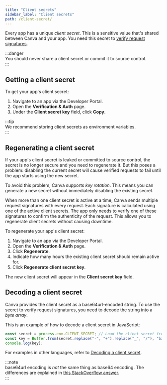 ```yaml
---
title: "Client secrets"
sidebar_label: "Client secrets"
path: /client-secret/
---
```


Every app has a unique _client secret_. This is a sensitive value that's shared between Canva and your app. You need this secret to [verify request signatures](./verify-post-request-signature.md).

:::danger  
 You should never share a client secret or commit it to source control.  
:::

## Getting a client secret

To get your app's client secret:

1.  Navigate to an app via the Developer Portal.
2.  Open the **Verification & Auth** page.
3.  Under the **Client secret key** field, click **Copy**.

:::tip  
 We recommend storing client secrets as environment variables.  
:::

## Regenerating a client secret

If your app's client secret is leaked or committed to source control, the secret is no longer secure and you need to regenerate it. But this poses a problem: disabling the current secret will cause verified requests to fail until the app starts using the new secret.

To avoid this problem, Canva supports _key rotation_. This means you can generate a new secret without immediately disabling the existing secret.

When more than one client secret is active at a time, Canva sends multiple request signatures with every request. Each signature is calculated using one of the active client secrets. The app only needs to verify one of these signatures to confirm the authenticity of the request. This allows you to regenerate client secrets without causing downtime.

To regenerate your app's client secret:

1.  Navigate to an app via the Developer Portal.
2.  Open the **Verification & Auth** page.
3.  Click **Regenerate**.
4.  Indicate how many hours the existing client secret should remain active for.
5.  Click **Regenerate client secret key**.

The new client secret will appear in the **Client secret key** field.

## Decoding a client secret

Canva provides the client secret as a base64url-encoded string. To use the secret to verify request signatures, you need to decode the string into a _byte array_.

This is an example of how to decode a client secret in JavaScript:

```javascript
const secret = process.env.CLIENT_SECRET; // Load the client secret from an environment variable
const key = Buffer.from(secret.replace("-", "+").replace("_", "/"), "base64");
console.log(key);
```

For examples in other languages, refer to [Decoding a client secret](./decode-client-secret.md).

:::note  
 base64url encoding is _not_ the same thing as base64 encoding. The differences are explained in [this StackOverflow answer](https://stackoverflow.com/a/55389212/13227683).  
:::
